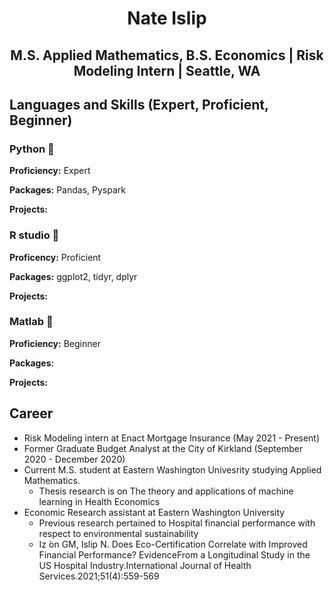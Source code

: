 # <p align="center"> Nate Islip </p>

## <p align="center"> M.S. Applied Mathematics, B.S. Economics | Risk Modeling Intern | Seattle, WA </p>

## Languages and Skills (Expert, Proficient, Beginner)

### Python 🥇

**Proficiency:** Expert

**Packages:** Pandas, Pyspark

**Projects:**

### R studio 🥈

**Proficency:** Proficient

**Packages:** ggplot2, tidyr, dplyr 

**Projects:**

### Matlab 🥉

**Proficiency:** Beginner

**Packages:**

**Projects:**

## Career

- Risk Modeling intern at Enact Mortgage Insurance (May 2021 - Present)
- Former Graduate Budget Analyst at the City of Kirkland (September 2020 - December 2020)
- Current M.S. student at Eastern Washington Univesrity studying Applied Mathematics. 
  - Thesis research is on The theory and applications of machine learning in Health Economics
- Economic Research assistant at Eastern Washington University
    - Previous research pertained to Hospital financial performance with respect to environmental sustainability
    -  Iz ́on GM, Islip N. Does Eco-Certification Correlate with Improved Financial Performance?  EvidenceFrom  a  Longitudinal  Study  in  the  US  Hospital  Industry.International Journal of Health Services.2021;51(4):559-569
